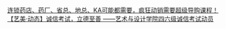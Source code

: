   
[连锁药店、药厂、省总、地总、KA可能都需要，疯狂动销需要超级导购课程！](http://www.dianyue.me/archives/628/ehn8aghlialy5f0c/)  
[【艺美·动态】诚信考试，立德至善 ——艺术与设计学院四六级诚信考试动员](http://www.dianyue.me/archives/906/ij7bw8mkarw0vnv7/)